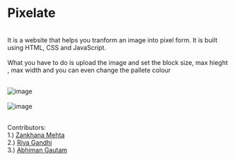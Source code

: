 # Pixelate
<br>
It is a website that helps you tranform an image into pixel form. It is built using HTML, CSS and JavaScript.
<br></br>
What you have to do is upload the image and set the block size, max hieght , max width and you can even change the pallete colour <br></br>

![image](https://user-images.githubusercontent.com/96763019/188301844-1363e420-a1bf-44a8-a515-d5da9f25c5d8.png) <br></br>
![image](https://user-images.githubusercontent.com/96763019/188301857-422c7fd1-1cb2-4791-a133-fbdb06897e05.png) <br></br>

Contributors: 
<br>
1.) <a href="https://github.com/zankhana46">Zankhana Mehta </a>
<br>
2.) <a href="https://github.com/Riya1929">Riya Gandhi </a>
<br>
3.) <a href="https://github.com/Abhiman1211">Abhiman Gautam </a>



